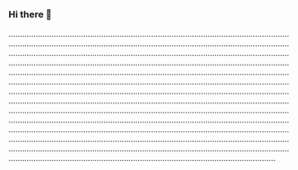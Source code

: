 ### Hi there 👋

..................................................................................................................................................................................................................................................................................................................................................................................................................................................................................................................................................................................................................................................................................................................................................................................................................................................................................................................................................................................................................................................................................................................................................................................................................................................................................................................................................................................................................................................................................................................................................................................................................................................................................................................................................................................................